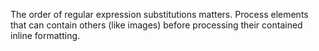 The order of regular expression substitutions matters. Process elements that can contain others (like images) before processing their contained inline formatting.